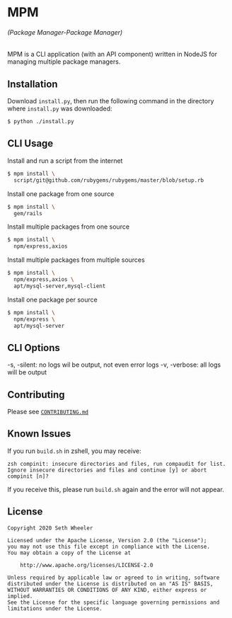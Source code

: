 # MPM
###### (Package Manager-Package Manager)
MPM is a CLI application (with an API component) written in NodeJS for managing multiple package managers.

## Installation
Download `install.py`, then run the following command in the directory where
`install.py` was downloaded:
```bash
$ python ./install.py
```

## CLI Usage
Install and run a script from the internet
```bash
$ mpm install \       
  script/git@github.com/rubygems/rubygems/master/blob/setup.rb
```
Install one package from one source
```bash
$ mpm install \       
  gem/rails
```
Install multiple packages from one source
```bash
$ mpm install \       
  npm/express,axios
```
Install multiple packages from multiple sources
```bash
$ mpm install \       
  npm/express,axios \
  apt/mysql-server,mysql-client
```
Install one package per source
```bash
$ mpm install \       
  npm/express \
  apt/mysql-server
```

## CLI Options
-s, -silent: no logs wil be output, not even error logs
-v, -verbose: all logs will be output

## Contributing
Please see [`CONTRIBUTING.md`](https://github.com/Megapixel99/MPM/blob/master/CONTRIBUTING.md)

## Known Issues
If you run `build.sh` in zshell, you may receive:
```
zsh compinit: insecure directories and files, run compaudit for list.
Ignore insecure directories and files and continue [y] or abort compinit [n]?
```
If you receive this, please run `build.sh` again and the error will not appear.

## License
```
Copyright 2020 Seth Wheeler

Licensed under the Apache License, Version 2.0 (the "License");
you may not use this file except in compliance with the License.
You may obtain a copy of the License at

    http://www.apache.org/licenses/LICENSE-2.0

Unless required by applicable law or agreed to in writing, software
distributed under the License is distributed on an "AS IS" BASIS,
WITHOUT WARRANTIES OR CONDITIONS OF ANY KIND, either express or implied.
See the License for the specific language governing permissions and
limitations under the License.
```
